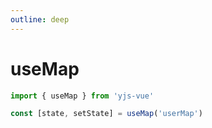 ```yaml
---
outline: deep
---
```


# useMap

```ts
import { useMap } from 'yjs-vue'

const [state, setState] = useMap('userMap')
```
